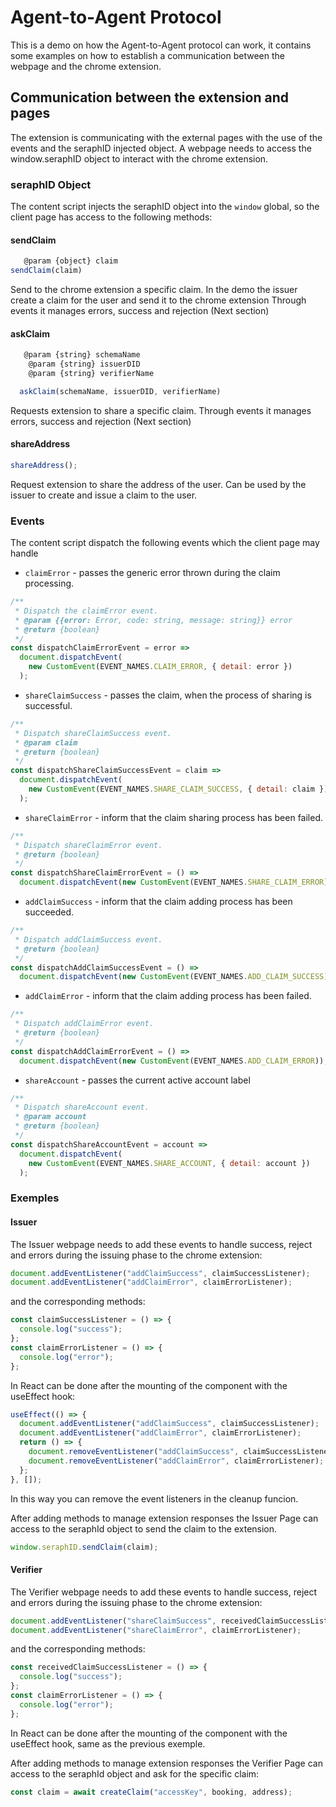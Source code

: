# Agent-to-Agent Protocol

This is a demo on how the Agent-to-Agent protocol can work, it contains some examples on how to establish a communication between the webpage and the chrome extension.

## Communication between the extension and pages

The extension is communicating with the external pages with the use of the events and the seraphID injected object.
A webpage needs to access the window.seraphID object to interact with the chrome extension.

### seraphID Object

The content script injects the seraphID object into the `window` global, so the client page has access to the following methods:

#### sendClaim

```javascript
   @param {object} claim
sendClaim(claim)
```

Send to the chrome extension a specific claim. In the demo the issuer create a claim for the user and send it to the chrome extension
Through events it manages errors, success and rejection (Next section)

#### askClaim

```javascript
   @param {string} schemaName
    @param {string} issuerDID
    @param {string} verifierName

  askClaim(schemaName, issuerDID, verifierName)
```

Requests extension to share a specific claim. Through events it manages errors, success and rejection (Next section)

#### shareAddress

```javascript
shareAddress();
```

Request extension to share the address of the user. Can be used by the issuer to create and issue a claim to the user.

### Events

The content script dispatch the following events which the client page may handle

- `claimError` - passes the generic error thrown during the claim processing.

```javascript
/**
 * Dispatch the claimError event.
 * @param {{error: Error, code: string, message: string}} error
 * @return {boolean}
 */
const dispatchClaimErrorEvent = error =>
  document.dispatchEvent(
    new CustomEvent(EVENT_NAMES.CLAIM_ERROR, { detail: error })
  );
```

- `shareClaimSuccess` - passes the claim, when the process of sharing is successful.

```javascript
/**
 * Dispatch shareClaimSuccess event.
 * @param claim
 * @return {boolean}
 */
const dispatchShareClaimSuccessEvent = claim =>
  document.dispatchEvent(
    new CustomEvent(EVENT_NAMES.SHARE_CLAIM_SUCCESS, { detail: claim })
  );
```

- `shareClaimError` - inform that the claim sharing process has been failed.

```javascript
/**
 * Dispatch shareClaimError event.
 * @return {boolean}
 */
const dispatchShareClaimErrorEvent = () =>
  document.dispatchEvent(new CustomEvent(EVENT_NAMES.SHARE_CLAIM_ERROR));
```

- `addClaimSuccess` - inform that the claim adding process has been succeeded.

```javascript
/**
 * Dispatch addClaimSuccess event.
 * @return {boolean}
 */
const dispatchAddClaimSuccessEvent = () =>
  document.dispatchEvent(new CustomEvent(EVENT_NAMES.ADD_CLAIM_SUCCESS));
```

- `addClaimError` - inform that the claim adding process has been failed.

```javascript
/**
 * Dispatch addClaimError event.
 * @return {boolean}
 */
const dispatchAddClaimErrorEvent = () =>
  document.dispatchEvent(new CustomEvent(EVENT_NAMES.ADD_CLAIM_ERROR));
```

- `shareAccount` - passes the current active account label

```javascript
/**
 * Dispatch shareAccount event.
 * @param account
 * @return {boolean}
 */
const dispatchShareAccountEvent = account =>
  document.dispatchEvent(
    new CustomEvent(EVENT_NAMES.SHARE_ACCOUNT, { detail: account })
  );
```

### Exemples

#### Issuer

The Issuer webpage needs to add these events to handle success, reject and errors during the issuing phase to the chrome extension:

```javascript
document.addEventListener("addClaimSuccess", claimSuccessListener);
document.addEventListener("addClaimError", claimErrorListener);
```

and the corresponding methods:

```javascript
const claimSuccessListener = () => {
  console.log("success");
};
const claimErrorListener = () => {
  console.log("error");
};
```

In React can be done after the mounting of the component with the useEffect hook:

```javascript
useEffect(() => {
  document.addEventListener("addClaimSuccess", claimSuccessListener);
  document.addEventListener("addClaimError", claimErrorListener);
  return () => {
    document.removeEventListener("addClaimSuccess", claimSuccessListener);
    document.removeEventListener("addClaimError", claimErrorListener);
  };
}, []);
```

In this way you can remove the event listeners in the cleanup funcion.

After adding methods to manage extension responses the Issuer Page can access to the seraphId object to send the claim to the extension.

```javascript
window.seraphID.sendClaim(claim);
```

#### Verifier

The Verifier webpage needs to add these events to handle success, reject and errors during the issuing phase to the chrome extension:

```javascript
document.addEventListener("shareClaimSuccess", receivedClaimSuccessListener);
document.addEventListener("shareClaimError", claimErrorListener);
```

and the corresponding methods:

```javascript
const receivedClaimSuccessListener = () => {
  console.log("success");
};
const claimErrorListener = () => {
  console.log("error");
};
```

In React can be done after the mounting of the component with the useEffect hook, same as the previous exemple.

After adding methods to manage extension responses the Verifier Page can access to the seraphId object and ask for the specific claim:

```javascript
const claim = await createClaim("accessKey", booking, address);
```
